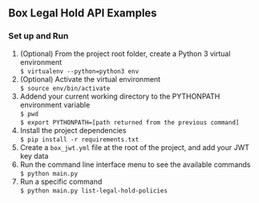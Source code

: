 ## Box Legal Hold API Examples 
### Set up and Run  
1. (Optional) From the project root folder, create a Python 3 virtual environment  
`$ virtualenv --python=python3 env`  
2. (Optional) Activate the virtual environment  
`$ source env/bin/activate`  
3. Addend your current working directory to the PYTHONPATH environment variable  
`$ pwd`  
`$ export PYTHONPATH=[path returned from the previous command]`  
3. Install the project dependencies  
`$ pip install -r requirements.txt` 
4. Create a `box_jwt.yml` file at the root of the project, and add your JWT key data  
5. Run the command line interface menu to see the available commands  
`$ python main.py` 
6. Run a specific command  
`$ python main.py list-legal-hold-policies` 